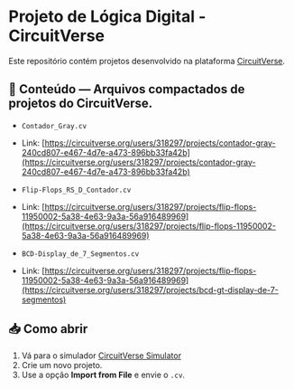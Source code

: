 # Projeto de Lógica Digital - CircuitVerse

Este repositório contém projetos desenvolvido na plataforma [CircuitVerse](https://circuitverse.org/).

## 📁 Conteúdo — Arquivos compactados de projetos do CircuitVerse.

- `Contador_Gray.cv`
- Link: [https://circuitverse.org/users/318297/projects/contador-gray-240cd807-e467-4d7e-a473-896bb33fa42b](https://circuitverse.org/users/318297/projects/contador-gray-240cd807-e467-4d7e-a473-896bb33fa42b)

- `Flip-Flops_RS_D_Contador.cv`
- Link: [https://circuitverse.org/users/318297/projects/flip-flops-11950002-5a38-4e63-9a3a-56a916489969](https://circuitverse.org/users/318297/projects/flip-flops-11950002-5a38-4e63-9a3a-56a916489969)

- `BCD-Display_de_7_Segmentos.cv`
- Link: [https://circuitverse.org/users/318297/projects/flip-flops-11950002-5a38-4e63-9a3a-56a916489969](https://circuitverse.org/users/318297/projects/bcd-gt-display-de-7-segmentos)
  
## 📥 Como abrir

1. Vá para o simulador [CircuitVerse Simulator](https://circuitverse.org/simulator)
2. Crie um novo projeto.
3. Use a opção **Import from File** e envie o `.cv`.
